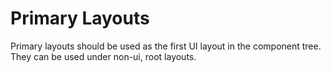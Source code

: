 # Primary Layouts

Primary layouts should be used as the first UI layout in the component tree. They can be used under non-ui, root
layouts.
